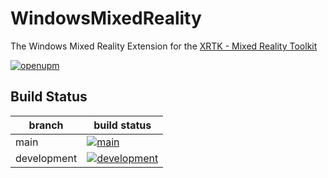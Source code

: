 # WindowsMixedReality

The Windows Mixed Reality Extension for the [XRTK - Mixed Reality Toolkit](https://github.com/XRTK/XRTK-Core)

[![openupm](https://img.shields.io/npm/v/com.xrtk.wmr?label=openupm&registry_uri=https://package.openupm.com)](https://openupm.com/packages/com.xrtk.wmr/)

## Build Status

| branch | build status |
| --- | --- |
| main | [![main](https://github.com/XRTK/com.xrtk.wmr/actions/workflows/build.yml/badge.svg?lbranch=main)](https://github.com/XRTK/com.xrtk.wmr/actions/workflows/build.yml) |
| development | [![development](https://github.com/XRTK/com.xrtk.wmr/actions/workflows/build.yml/badge.svg?branch=development)](https://github.com/XRTK/com.xrtk.wmr/actions/workflows/build.yml) |

